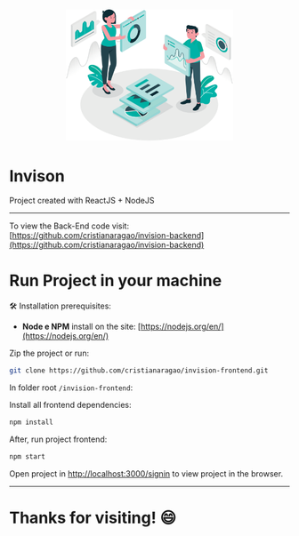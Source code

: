 <h1 align="center">
  <img src="/src/assets/Data@2x.png" alt="Invision" title="Invision" width="300">
</h1>

# Invison

Project created with ReactJS + NodeJS

<hr/>

To view the Back-End code visit: [https://github.com/cristianaragao/invision-backend](https://github.com/cristianaragao/invision-backend)

# Run Project in your machine

🛠 Installation prerequisites:

* **Node e NPM** install on the site: [https://nodejs.org/en/](https://nodejs.org/en/)

Zip the project or run:

```bash
git clone https://github.com/cristianaragao/invision-frontend.git
```

In folder root `/invision-frontend`:

Install all frontend dependencies:

```bash
npm install
```
After, run project frontend:

```bash
npm start
```

Open project in [http://localhost:3000/signin](http://localhost:3000/signin) to view project in the browser.

<hr>

# Thanks for visiting! :smile:

